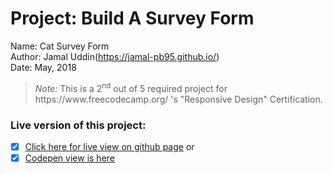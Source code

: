 # Project: Build A Survey Form

Name: Cat Survey Form<br>
Author: Jamal Uddin(https://jamal-pb95.github.io/)<br>
Date: May, 2018

<blockquote><em>Note:</em> This is a 2<sup>nd</sup> out of 5 required project for https://www.freecodecamp.org/ 's "Responsive Design" Certification.</blockquote>

### Live version of this project:
- [x] [Click here for live view on github page](https://jamal-pb95.github.io/cat-survey-form/) or
- [x] [Codepen view is here](https://codepen.io/jamal-pb95/full/RVywLR/)